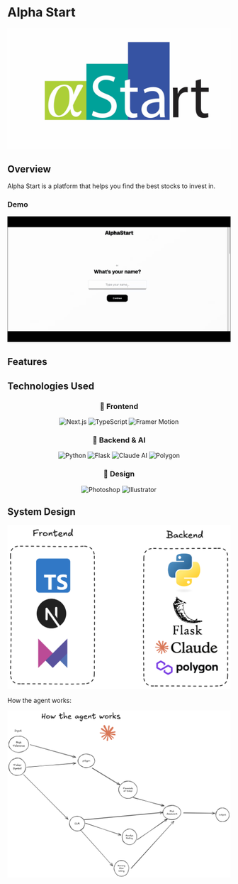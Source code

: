 # Alpha Start

![Alpha Start Logo](./assets/alphastart.jpg)

## Overview

Alpha Start is a platform that helps you find the best stocks to invest in.

### Demo

![Demo](./assets/demo.gif)

## Features

## Technologies Used

<div align="center">
  <h3>🚀 Frontend</h3>
  
  ![Next.js](https://img.shields.io/badge/-Next.js-000000?style=for-the-badge&logo=next.js&logoColor=white)
  ![TypeScript](https://img.shields.io/badge/-TypeScript-3178C6?style=for-the-badge&logo=typescript&logoColor=white)
  ![Framer Motion](https://img.shields.io/badge/-Framer%20Motion-0055FF?style=for-the-badge&logo=framer&logoColor=white)
  
  <h3>🧠 Backend & AI</h3>
  
  ![Python](https://img.shields.io/badge/-Python-3776AB?style=for-the-badge&logo=python&logoColor=white)
  ![Flask](https://img.shields.io/badge/-Flask-000000?style=for-the-badge&logo=flask&logoColor=white)
  ![Claude AI](https://img.shields.io/badge/-Claude%20AI-5A67D8?style=for-the-badge&logo=anthropic&logoColor=white)
  ![Polygon](https://img.shields.io/badge/-Polygon-8247E5?style=for-the-badge&logo=polygon&logoColor=white)
  
  <h3>🎨 Design</h3>
  
  ![Photoshop](https://img.shields.io/badge/-Photoshop-31A8FF?style=for-the-badge&logo=adobe-photoshop&logoColor=white)
  ![Illustrator](https://img.shields.io/badge/-Illustrator-FF9A00?style=for-the-badge&logo=adobe-illustrator&logoColor=white)
</div>


## System Design

![System Design](./assets/sysdesign.png)


How the agent works:

![How the agent works](./assets/agent.png)